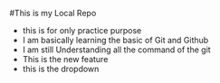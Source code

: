 #This is my Local Repo

- this is for only practice purpose
- I am basically learning the basic of Git and Github
- I am still Understanding all the command of the git
- This is the new feature
- this is the dropdown